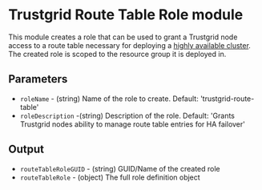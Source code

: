 # Trustgrid Route Table Role module
This module creates a role that can be used to grant a Trustgrid node access to a route table necessary for deploying a [highly available cluster](https://docs.trustgrid.io/tutorials/deployments/deploy-azure/#requirements-for-ha-failover). The created role is scoped to the resource group it is deployed in.

## Parameters
- `roleName` - (string) Name of the role to create. Default: 'trustgrid-route-table'
- `roleDescription` -(string) Description of the role. Default: 'Grants Trustgrid nodes ability to manage route table entries for HA failover'

## Output
- `routeTableRoleGUID` - (string) GUID/Name of the created role
- `routeTableRole` - (object) The full role definition object
